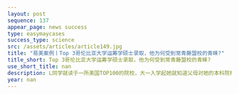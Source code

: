 ```yaml
---
layout: post
sequence: 137
appear_page: news success
type: easymaycases
success_type: science
src: /assets/articles/article149.jpg
title: "易美案例丨Top 3哥伦比亚大学运筹学硕士录取，他为何受到常青藤盟校的青睐?"
title_short: Top 3哥伦比亚大学运筹学硕士录取，他为何受到常青藤盟校的青睐?
use_short_title: nan
description: L同学就读于一所美国TOP100的院校，大一入学起她就知道父母对她的本科院校并不满意，考研将是她的必经之路。早早开始留意留学中介和咨询机构的她，在大二的暑假跟朋友来纽约旅游的她第一次见到了易美教育的老师们，短短两个小时的谈话，让她决定选择易美教育这样一家专业的机构辅助她未来的申请。
year: nan
---
```


